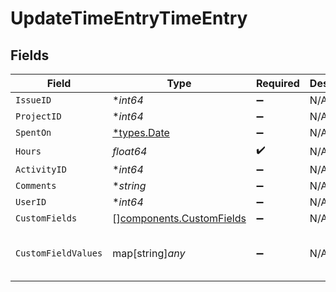 # UpdateTimeEntryTimeEntry


## Fields

| Field                                                                | Type                                                                 | Required                                                             | Description                                                          | Example                                                              |
| -------------------------------------------------------------------- | -------------------------------------------------------------------- | -------------------------------------------------------------------- | -------------------------------------------------------------------- | -------------------------------------------------------------------- |
| `IssueID`                                                            | **int64*                                                             | :heavy_minus_sign:                                                   | N/A                                                                  |                                                                      |
| `ProjectID`                                                          | **int64*                                                             | :heavy_minus_sign:                                                   | N/A                                                                  |                                                                      |
| `SpentOn`                                                            | [*types.Date](../../types/date.md)                                   | :heavy_minus_sign:                                                   | N/A                                                                  |                                                                      |
| `Hours`                                                              | *float64*                                                            | :heavy_check_mark:                                                   | N/A                                                                  |                                                                      |
| `ActivityID`                                                         | **int64*                                                             | :heavy_minus_sign:                                                   | N/A                                                                  |                                                                      |
| `Comments`                                                           | **string*                                                            | :heavy_minus_sign:                                                   | N/A                                                                  |                                                                      |
| `UserID`                                                             | **int64*                                                             | :heavy_minus_sign:                                                   | N/A                                                                  |                                                                      |
| `CustomFields`                                                       | [][components.CustomFields](../../models/components/customfields.md) | :heavy_minus_sign:                                                   | N/A                                                                  |                                                                      |
| `CustomFieldValues`                                                  | map[string]*any*                                                     | :heavy_minus_sign:                                                   | N/A                                                                  | {<br/>"0": "string"<br/>}                                            |